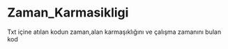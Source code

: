 # Zaman_Karmasikligi
Txt içine atılan kodun zaman,alan karmaşıklığını ve çalışma zamanını bulan kod
